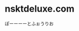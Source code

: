 # nsktdeluxe.com
ぽーーーーとふぉうりお
<!-- 
ひとは誰でも持っている みんな心に持っている
遥かな無始の過去から 持っている

ひとに誰でも隠れてる みんなの心に隠れてる
無明の闇を越えて 超越神力だ
功徳によって サマディによって 修習によって 得る世界
悟りによって 解脱によって 自由自在に 君は使える
天耳 他心 宿命 天眼 漏尽
天耳 他心 宿命 天眼 漏尽
無明の闇を越えて 超越神力だ -->
